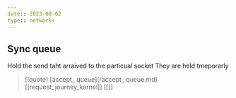 ```yaml
---
date:: 2023-08-02
type:: network+
---
```

## Sync queue 
Hold the send taht arraived to the particual socket 
They are held tmeporarly 

>[!quote] [accept_ queue](/accept_ queue.md) [[request_journey_kernel]] [[]]
